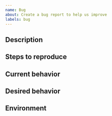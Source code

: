 ```yaml
---
name: Bug
about: Create a bug report to help us improve
labels: bug
---
```


## Description
<!-- A clear and concise description of what the bug is. -->

## Steps to reproduce
<!-- Steps to reproduce the behavior:
1. Run ...
2. ...
3. ... -->

## Current behavior
<!-- What happens actually so you think this is a bug. -->

## Desired behavior
<!-- A clear and concise description of what you expected to happen. -->

## Environment
